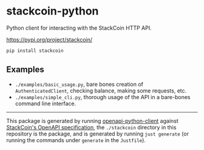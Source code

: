 # stackcoin-python

Python client for interacting with the StackCoin HTTP API.

https://pypi.org/project/stackcoin/

```sh
pip install stackcoin
```

## Examples

- `./examples/basic_usage.py`, bare bones creation of `AuthenticatedClient`, checking balance, making some requests, etc.
- `./examples/simple_cli.py`, thorough usage of the API in a bare-bones command line interface.

---

This package is generated by running [openapi-python-client](https://github.com/openapi-generators/openapi-python-client) against [StackCoin's OpenAPI specification](https://stackcoin.world/swaggerui), the `./stackcoin` directory in this repository is the package, and is generated by running `just generate` (or running the commands under `generate` in the `Justfile`).
